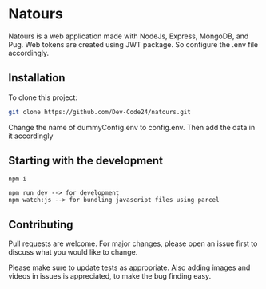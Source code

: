 # Natours

Natours is a web application made with NodeJs, Express, MongoDB, and Pug.
Web tokens are created using JWT package. So configure the .env file accordingly.

## Installation

To clone this project:

```bash
git clone https://github.com/Dev-Code24/natours.git
```
Change the name of dummyConfig.env to config.env. Then add the data in it accordingly

## Starting with the development

```
npm i

npm run dev --> for development
npm watch:js --> for bundling javascript files using parcel

```

## Contributing

Pull requests are welcome. For major changes, please open an issue first
to discuss what you would like to change.

Please make sure to update tests as appropriate.
Also adding images and videos in issues is appreciated, to make the bug finding easy.
